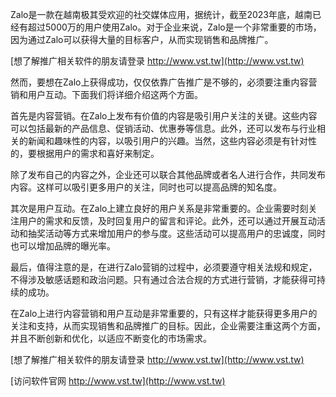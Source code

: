 Zalo是一款在越南极其受欢迎的社交媒体应用，据统计，截至2023年底，越南已经有超过5000万的用户使用Zalo。对于企业来说，Zalo是一个非常重要的市场，因为通过Zalo可以获得大量的目标客户，从而实现销售和品牌推广。

[想了解推广相关软件的朋友请登录 http://www.vst.tw](http://www.vst.tw)

然而，要想在Zalo上获得成功，仅仅依靠广告推广是不够的，必须要注重内容营销和用户互动。下面我们将详细介绍这两个方面。

首先是内容营销。在Zalo上发布有价值的内容是吸引用户关注的关键。这些内容可以包括最新的产品信息、促销活动、优惠券等信息。此外，还可以发布与行业相关的新闻和趣味性的内容，以吸引用户的兴趣。当然，这些内容必须是有针对性的，要根据用户的需求和喜好来制定。

除了发布自己的内容之外，企业还可以联合其他品牌或者名人进行合作，共同发布内容。这样可以吸引更多用户的关注，同时也可以提高品牌的知名度。

其次是用户互动。在Zalo上建立良好的用户关系是非常重要的。企业需要时刻关注用户的需求和反馈，及时回复用户的留言和评论。此外，还可以通过开展互动活动和抽奖活动等方式来增加用户的参与度。这些活动可以提高用户的忠诚度，同时也可以增加品牌的曝光率。

最后，值得注意的是，在进行Zalo营销的过程中，必须要遵守相关法规和规定，不得涉及敏感话题和政治问题。只有通过合法合规的方式进行营销，才能获得可持续的成功。

在Zalo上进行内容营销和用户互动是非常重要的，只有这样才能获得更多用户的关注和支持，从而实现销售和品牌推广的目标。因此，企业需要注重这两个方面，并且不断创新和优化，以适应不断变化的市场需求。

[想了解推广相关软件的朋友请登录 http://www.vst.tw](http://www.vst.tw)


[访问软件官网 http://www.vst.tw](http://www.vst.tw)
